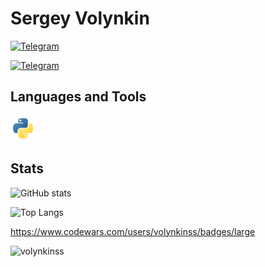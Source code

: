 <h1 align="left">Sergey Volynkin</h1>
<a href="https://t.me/volynkin_s" target="_blank"><img src="https://img.shields.io/badge/-Telegram-0088cc?style=flat-square&logo=telegram" alt="Telegram"></a></p>
<a href="https://www.codewars.com/users/volynkinss" target="_blank"><img src="https://www.codewars.com/users/volynkinss/badges/large" alt="Telegram"></a>


<h2 align="left">Languages and Tools</h2>

<p align="left"> 

<a href="https://www.python.org" target="_blank" rel="noreferrer"> <img src="https://raw.githubusercontent.com/devicons/devicon/master/icons/python/python-original.svg" alt="python" width="40" height="40"/> </a> 

<h2 align="left">Stats</h2>

![GitHub stats](https://github-readme-stats.vercel.app/api?username=volynkinss&show=reviews&show_icons=true&theme=dark)</p>
![Top Langs](https://github-readme-stats.vercel.app/api/top-langs/?username=volynkinss&hide=html&theme=tokyonight&layout=compact)</p>
https://www.codewars.com/users/volynkinss/badges/large</p>

<p align="left"> <img src="https://komarev.com/ghpvc/?username=volynkinss&label=Profile%20views&color=0e75b6&style=flat" alt="volynkinss" /> </p>

